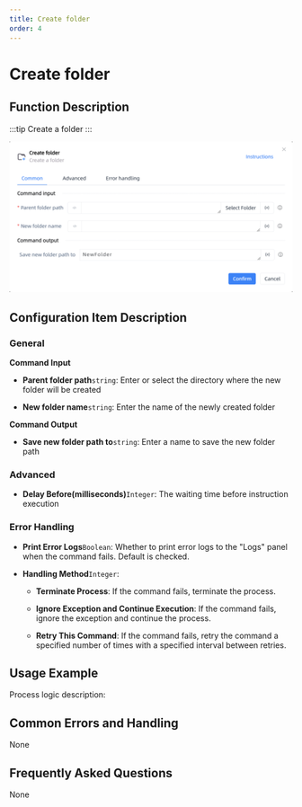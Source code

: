 ```yaml
---
title: Create folder
order: 4
---
```


# Create folder

## Function Description

:::tip 
Create a folder
:::

![Create folder](../../../assets/Create%20folder_command.png)

## Configuration Item Description

### General

**Command Input**

- **Parent folder path**`string`: Enter or select the directory where the new folder will be created

- **New folder name**`string`: Enter the name of the newly created folder


**Command Output**

- **Save new folder path to**`string`: Enter a name to save the new folder path

### Advanced

- **Delay Before(milliseconds)**`Integer`: The waiting time before instruction execution

### Error Handling

- **Print Error Logs**`Boolean`: Whether to print error logs to the "Logs" panel when the command fails. Default is checked. 

- **Handling Method**`Integer`:

    - **Terminate Process**: If the command fails, terminate the process.

    - **Ignore Exception and Continue Execution**: If the command fails, ignore the exception and continue the process.

    - **Retry This Command**: If the command fails, retry the command a specified number of times with a specified interval between retries.

## Usage Example

Process logic description:

## Common Errors and Handling

None

## Frequently Asked Questions

None

